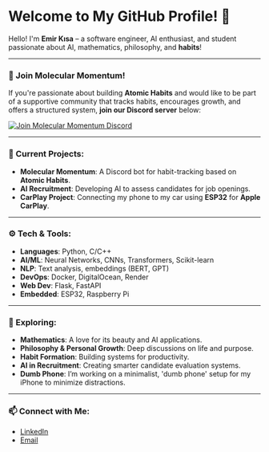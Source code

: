# Welcome to My GitHub Profile! 👋

Hello! I'm **Emir Kısa** – a software engineer, AI enthusiast, and student passionate about AI, mathematics, philosophy, and **habits**!

---

### 🎯 Join Molecular Momentum!

If you're passionate about building **Atomic Habits** and would like to be part of a supportive community that tracks habits, encourages growth, and offers a structured system, **join our Discord server** below:

[![Join Molecular Momentum Discord](https://img.shields.io/badge/Discord-Molecular%20Momentum-7289DA?style=for-the-badge&logo=discord)](https://discord.gg/Mtxa35wD5V)


---

### 🌱 Current Projects:

- **Molecular Momentum**: A Discord bot for habit-tracking based on **Atomic Habits**.
- **AI Recruitment**: Developing AI to assess candidates for job openings.
- **CarPlay Project**: Connecting my phone to my car using **ESP32** for **Apple CarPlay**.

---

### ⚙️ Tech & Tools:

- **Languages**: Python, C/C++
- **AI/ML**: Neural Networks, CNNs, Transformers, Scikit-learn
- **NLP**: Text analysis, embeddings (BERT, GPT)
- **DevOps**: Docker, DigitalOcean, Render
- **Web Dev**: Flask, FastAPI
- **Embedded**: ESP32, Raspberry Pi

---

### 🧠 Exploring:

- **Mathematics**: A love for its beauty and AI applications.
- **Philosophy & Personal Growth**: Deep discussions on life and purpose.
- **Habit Formation**: Building systems for productivity.
- **AI in Recruitment**: Creating smarter candidate evaluation systems.
- **Dumb Phone**: I’m working on a minimalist, 'dumb phone' setup for my iPhone to minimize distractions. 

---

### 📫 Connect with Me:

- [LinkedIn](https://www.linkedin.com/in/emir-k%C4%B1sa/)
- [Email](mailto:emirks88@gmail.com)
